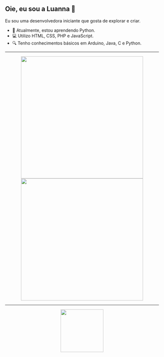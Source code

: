 ## Oie, eu sou a Luanna 🎨

Eu sou uma desenvolvedora iniciante que gosta de explorar e criar.

- 🌱 Atualmente, estou aprendendo Python.
- 💻 Utilizo HTML, CSS, PHP e JavaScript.
- 🔍 Tenho conhecimentos básicos em Arduino, Java, C e Python.
  
---

<div>
  <p align="center">
    <img src="https://github-readme-stats.vercel.app/api?username=luanna-silva&show_icons=true&theme=dark" width="400">
    <img src="https://github-readme-streak-stats.herokuapp.com?user=luanna-silva&theme=dark&hide_border=true" width="400">
  </p>
</div>

---

<div>
  <a href="https://github.com/luanna-silva">
    <p align="center">
      <img style="height: 10em;" src="https://github-readme-stats.vercel.app/api/top-langs/?username=luanna-silva&layout=donut&theme=dracula&hide_border=true&locale=pt-br"/>
    </p>
  </a>
</div>
